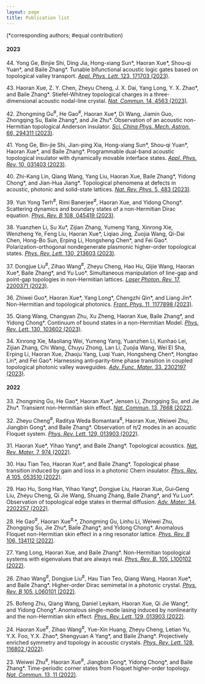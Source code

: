 ```yaml
---
layout: page
title: Publication list
---
```


(*corresponding authors; #equal contribution)


#### 2023

44\. Yong Ge, Binjie Shi, Ding Jia, Hong-xiang Sun\*, Haoran Xue\*, Shou-qi Yuan\*, and Baile Zhang\*. Tunable bifunctional acoustic logic gates based on topological valley transport. [*Appl. Phys. Lett.* 123, 171703 (2023)](https://doi.org/10.1063/5.0172277).
    
43\. Haoran Xue, Z. Y. Chen, Zheyu Cheng, J. X. Dai, Yang Long, Y. X. Zhao\*, and Baile Zhang\*. Stiefel-Whitney topological charges in a three-dimensional acoustic nodal-line crystal. [*Nat. Commun.* 14, 4563 (2023)](https://doi.org/10.1038/s41467-023-40252-7).
    
42\. Zhongming Gu<sup>#</sup>, He Gao<sup>#</sup>, Haoran Xue\*, Di Wang, Jiamin Guo, Zhongqing Su, Baile Zhang\*, and Jie Zhu\*. Observation of an acoustic non-Hermitian topological Anderson insulator. [*Sci. China Phys. Mech. Astron.* 66, 294311 (2023)](https://doi.org/10.1007/s11433-023-2159-4).
    
41\. Yong Ge, Bin-jie Shi, Jian-ping Xia, Hong-xiang Sun\*, Shou-qi Yuan*, Haoran Xue\*, and Baile Zhang\*. Programmable dual-band acoustic topological insulator with dynamically movable interface states. [*Appl. Phys. Rev.* 10, 031403 (2023)](https://doi.org/10.1063/5.0137946).

40\. Zhi-Kang Lin, Qiang Wang, Yang Liu, Haoran Xue, Baile Zhang\*, Yidong Chong\*, and Jian-Hua Jiang\*. Topological phenomena at defects in acoustic, photonic and solid-state lattices. [*Nat. Rev. Phys.* 5, 483 (2023)](https://doi.org/10.1038/s42254-023-00602-2).

39\.	Yun Yong Terh<sup>#</sup>, Rimi Banerjee<sup>#</sup>, Haoran Xue, and Yidong Chong\*. Scattering dynamics and boundary states of a non-Hermitian Dirac equation. [*Phys. Rev. B* 108, 045419 (2023)](https://doi.org/10.1103/PhysRevB.108.045419).

38\.	Yuanzhen Li, Su Xu\*, Zijian Zhang, Yumeng Yang, Xinrong Xie, Wenzheng Ye, Feng Liu, Haoran Xue\*, Liqiao Jing, Zuojia Wang, Qi-Dai Chen, Hong-Bo Sun, Erping Li, Hongsheng Chen\*, and Fei Gao\*. Polarization-orthogonal nondegenerate plasmonic higher-order topological states. [*Phys. Rev. Lett.* 130, 213603 (2023)](https://doi.org/10.1103/PhysRevLett.130.213603).

37\.	Dongjue Liu<sup>#</sup>, Zihao Wang<sup>#</sup>, Zheyu Cheng, Hao Hu, Qijie Wang, Haoran Xue\*, Baile Zhang\*, and Yu Luo\*. Simultaneous manipulation of line-gap and point-gap topologies in non-Hermitian lattices. [*Laser Photon. Rev.* 17, 2200371 (2023)](https://doi.org/10.1002/lpor.202200371).

36\.	Zhiwei Guo\*, Haoran Xue\*, Yang Long\*, Chengzhi Qin\*, and Liang Jin\*. Non-Hermitian and topological photonics. [*Front. Phys.* 11, 1177898 (2023)](https://doi.org/10.3389/fphy.2023.1177898).

35\.	Qiang Wang, Changyan Zhu, Xu Zheng, Haoran Xue, Baile Zhang\*, and Yidong Chong\*. Continuum of bound states in a non-Hermitian Model. [*Phys. Rev. Lett.* 130, 103602 (2023)](https://doi.org/10.1103/PhysRevLett.130.103602).

34\.	Xinrong Xie, Maoliang Wei, Yumeng Yang, Yuanzhen Li, Kunhao Lei, Zijian Zhang, Chi Wang, Chuyu Zhong, Lan Li, Zuojia Wang, Wei EI Sha, Erping Li, Haoran Xue, Zhaoju Yang, Luqi Yuan, Hongsheng Chen\*, Hongtao Lin\*, and Fei Gao\*. Harnessing anti‐parity‐time phase transition in coupled topological photonic valley waveguides. [*Adv. Func. Mater.* 33, 2302197 (2023)](https://doi.org/10.1002/adfm.202302197).

#### 2022

33\.	Zhongming Gu, He Gao\*, Haoran Xue\*, Jensen Li, Zhongqing Su, and Jie Zhu\*. Transient non-Hermitian skin effect. [*Nat. Commun.* 13, 7668 (2022)](https://doi.org/10.1038/s41467-022-35448-2).

32\.	Zheyu Cheng<sup>#</sup>, Raditya Weda Bomantara<sup>#</sup>, Haoran Xue, Weiwei Zhu, Jiangbin Gong\*, and Baile Zhang\*. Observation of π/2 modes in an acoustic Floquet system. [*Phys. Rev. Lett.* 129, 013903 (2022)](https://doi.org/10.1103/PhysRevLett.129.254301).

31\.	Haoran Xue\*, Yihao Yang\*, and Baile Zhang\*. Topological acoustics. [*Nat. Rev. Mater.* 7, 974 (2022)](https://doi.org/10.1038/s41578-022-00465-6).

30\.	Hau Tian Teo, Haoran Xue\*, and Baile Zhang\*. Topological phase transition induced by gain and loss in a photonic Chern insulator. [*Phys. Rev. A* 105, 053510 (2022)](https://doi.org/10.1103/PhysRevA.105.053510).

29\.	Hao Hu, Song Han, Yihao Yang\*, Dongjue Liu, Haoran Xue, Gui‐Geng Liu, Zheyu Cheng, Qi Jie Wang, Shuang Zhang, Baile Zhang\*, and Yu Luo\*. Observation of topological edge states in thermal diffusion. [*Adv. Mater.* 34, 2202257 (2022)](https://doi.org/10.1002/adma.202202257).

28\.	He Gao<sup>#</sup>, Haoran Xue<sup>#,</sup>\*, Zhongming Gu, Linhu Li, Weiwei Zhu, Zhongqing Su, Jie Zhu\*, Baile Zhang\*, and Yidong Chong\*. Anomalous Floquet non-Hermitian skin effect in a ring resonator lattice. [*Phys. Rev. B* 106, 134112 (2022)](https://doi.org/10.1103/PhysRevB.106.134112).

27\.	Yang Long, Haoran Xue, and Baile Zhang\*. Non-Hermitian topological systems with eigenvalues that are always real. [*Phys. Rev. B.* 105, L100102 (2022)](https://doi.org/10.1103/PhysRevB.105.L100102).

26\.	Zihao Wang<sup>#</sup>, Dongjue Liu<sup>#</sup>, Hau Tian Teo, Qiang Wang, Haoran Xue\*, and Baile Zhang\*. Higher-order Dirac semimetal in a photonic crystal. [*Phys. Rev. B* 105, L060101 (2022)](https://doi.org/10.1103/PhysRevB.105.L060101).

25\.	Bofeng Zhu, Qiang Wang, Daniel Leykam, Haoran Xue, Qi Jie Wang\*, and Yidong Chong\*. Anomalous single-mode lasing induced by nonlinearity and the non-Hermitian skin effect. [*Phys. Rev. Lett.* 129, 013903 (2022)](https://doi.org/10.1103/PhysRevLett.129.013903).

24\.	Haoran Xue<sup>#</sup>, Zihao Wang<sup>#</sup>, Yue-Xin Huang, Zheyu Cheng, Letian Yu, Y.X. Foo, Y.X. Zhao\*, Shengyuan A Yang\*, and Baile Zhang\*. Projectively enriched symmetry and topology in acoustic crystals. [*Phys. Rev. Lett.* 128, 116802 (2022)](https://doi.org/10.1103/PhysRevLett.128.116802).

23\.	Weiwei Zhu<sup>#</sup>, Haoran Xue<sup>#</sup>, Jiangbin Gong\*, Yidong Chong\*, and Baile Zhang\*. Time-periodic corner states from Floquet higher-order topology. [*Nat. Commun.* 13, 11 (2022)](https://doi.org/10.1038/s41467-021-27552-6).
